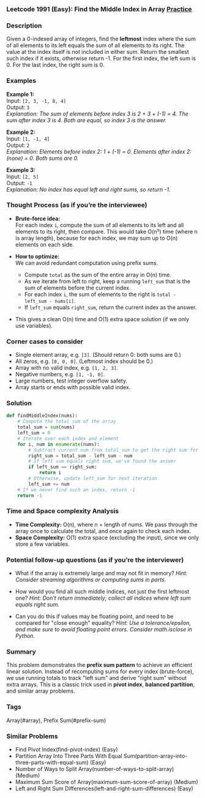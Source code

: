### Leetcode 1991 (Easy): Find the Middle Index in Array [Practice](https://leetcode.com/problems/find-the-middle-index-in-array)

### Description  
Given a 0-indexed array of integers, find the **leftmost** index where the sum of all elements to its left equals the sum of all elements to its right. The value at the index itself is *not* included in either sum. Return the smallest such index if it exists, otherwise return -1. For the first index, the left sum is 0. For the last index, the right sum is 0.

### Examples  

**Example 1:**  
Input: `[2, 3, -1, 8, 4]`  
Output: `3`  
*Explanation: The sum of elements before index 3 is 2 + 3 + (-1) = 4. The sum after index 3 is 4. Both are equal, so index 3 is the answer.*

**Example 2:**  
Input: `[1, -1, 4]`  
Output: `2`  
*Explanation: Elements before index 2: 1 + (-1) = 0. Elements after index 2: (none) = 0. Both sums are 0.*

**Example 3:**  
Input: `[2, 5]`  
Output: `-1`  
*Explanation: No index has equal left and right sums, so return -1.*

### Thought Process (as if you’re the interviewee)  
- **Brute-force idea:**  
  For each index `i`, compute the sum of all elements to its left and all elements to its right, then compare. This would take O(n²) time (where n is array length), because for each index, we may sum up to O(n) elements on each side.

- **How to optimize:**  
  We can avoid redundant computation using prefix sums.  
  - Compute `total` as the sum of the entire array in O(n) time.  
  - As we iterate from left to right, keep a running `left_sum` that is the sum of elements before the current index.
  - For each index `i`, the sum of elements to the right is `total - left_sum - nums[i]`.
  - If `left_sum` equals `right_sum`, return the current index as the answer.

- This gives a clean O(n) time and O(1) extra space solution (if we only use variables).

### Corner cases to consider  
- Single element array, e.g. `[3]`. (Should return 0: both sums are 0.)
- All zeros, e.g. `[0, 0, 0]`. (Leftmost index should be 0.)
- Array with no valid index, e.g. `[1, 2, 3]`.
- Negative numbers, e.g. `[1, -1, 0]`.
- Large numbers, test integer overflow safety.
- Array starts or ends with possible valid index.

### Solution

```python
def findMiddleIndex(nums):
    # Compute the total sum of the array
    total_sum = sum(nums)
    left_sum = 0
    # Iterate over each index and element
    for i, num in enumerate(nums):
        # Subtract current num from total_sum to get the right sum for this position
        right_sum = total_sum - left_sum - num
        # If left sum equals right sum, we've found the answer
        if left_sum == right_sum:
            return i
        # Otherwise, update left_sum for next iteration
        left_sum += num
    # If we never find such an index, return -1
    return -1
```

### Time and Space complexity Analysis  

- **Time Complexity:** O(n), where n = length of nums. We pass through the array once to calculate the total, and once again to check each index.
- **Space Complexity:** O(1) extra space (excluding the input), since we only store a few variables.

### Potential follow-up questions (as if you’re the interviewer)  

- What if the array is extremely large and may not fit in memory?
  *Hint: Consider streaming algorithms or computing sums in parts.*

- How would you find all such middle indices, not just the first leftmost one?
  *Hint: Don't return immediately; collect all indices where left sum equals right sum.*

- Can you do this if values may be floating point, and need to be compared for "close enough" equality?
  *Hint: Use a tolerance/epsilon, and make sure to avoid floating point errors. Consider math.isclose in Python.*

### Summary
This problem demonstrates the **prefix sum pattern** to achieve an efficient linear solution. Instead of recomputing sums for every index (brute-force), we use running totals to track "left sum" and derive "right sum" without extra arrays. This is a classic trick used in **pivot index**, **balanced partition**, and similar array problems.

### Tags
Array(#array), Prefix Sum(#prefix-sum)

### Similar Problems
- Find Pivot Index(find-pivot-index) (Easy)
- Partition Array Into Three Parts With Equal Sum(partition-array-into-three-parts-with-equal-sum) (Easy)
- Number of Ways to Split Array(number-of-ways-to-split-array) (Medium)
- Maximum Sum Score of Array(maximum-sum-score-of-array) (Medium)
- Left and Right Sum Differences(left-and-right-sum-differences) (Easy)